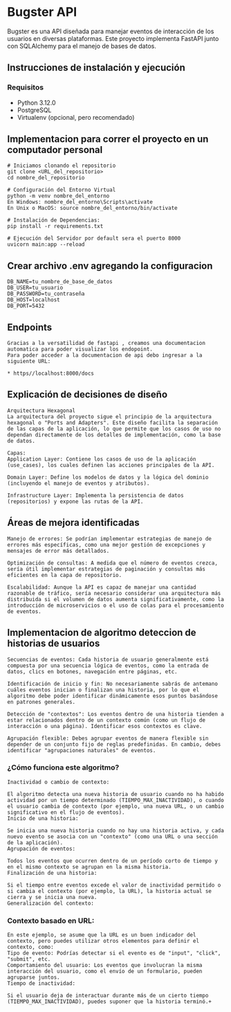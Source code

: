 # Bugster API

Bugster es una API diseñada para manejar eventos de interacción de los usuarios en diversas plataformas. Este proyecto implementa FastAPI junto con SQLAlchemy para el manejo de bases de datos.

## Instrucciones de instalación y ejecución

### Requisitos

- Python 3.12.0
- PostgreSQL
- Virtualenv (opcional, pero recomendado)

## Implementacion para correr el proyecto en un computador personal

    # Iniciamos clonando el repositorio 
    git clone <URL_del_repositorio>
    cd nombre_del_repositorio

    # Configuración del Entorno Virtual
    python -m venv nombre_del_entorno
    En Windows: nombre_del_entorno\Scripts\activate
    En Unix o MacOS: source nombre_del_entorno/bin/activate

    # Instalación de Dependencias:
    pip install -r requirements.txt

    # Ejecución del Servidor por default sera el puerto 8000
    uvicorn main:app --reload


## Crear archivo .env agregando la configuracion
    DB_NAME=tu_nombre_de_base_de_datos
    DB_USER=tu_usuario
    DB_PASSWORD=tu_contraseña
    DB_HOST=localhost
    DB_PORT=5432


## Endpoints
    Gracias a la versatilidad de fastapi , creamos una documentacion automatica para poder visualizar los endopoint.
    Para poder acceder a la documentacion de api debo ingresar a la siguiente URL:

    * https//localhost:8000/docs

## Explicación de decisiones de diseño
    Arquitectura Hexagonal
    La arquitectura del proyecto sigue el principio de la arquitectura hexagonal o "Ports and Adapters". Este diseño facilita la separación de las capas de la aplicación, lo que permite que los casos de uso no dependan directamente de los detalles de implementación, como la base de datos.

    Capas:
    Application Layer: Contiene los casos de uso de la aplicación (use_cases), los cuales definen las acciones principales de la API.

    Domain Layer: Define los modelos de datos y la lógica del dominio (incluyendo el manejo de eventos y atributos).

    Infrastructure Layer: Implementa la persistencia de datos (repositorios) y expone las rutas de la API.

## Áreas de mejora identificadas
    Manejo de errores: Se podrían implementar estrategias de manejo de errores más específicas, como una mejor gestión de excepciones y mensajes de error más detallados.

    Optimización de consultas: A medida que el número de eventos crezca, sería útil implementar estrategias de paginación y consultas más eficientes en la capa de repositorio.

    Escalabilidad: Aunque la API es capaz de manejar una cantidad razonable de tráfico, sería necesario considerar una arquitectura más distribuida si el volumen de datos aumenta significativamente, como la introducción de microservicios o el uso de colas para el procesamiento de eventos.

## Implementacion de algoritmo deteccion de historias de usuarios
    Secuencias de eventos: Cada historia de usuario generalmente está compuesta por una secuencia lógica de eventos, como la entrada de datos, clics en botones, navegación entre páginas, etc.

    Identificación de inicio y fin: No necesariamente sabrás de antemano cuáles eventos inician o finalizan una historia, por lo que el algoritmo debe poder identificar dinámicamente esos puntos basándose en patrones generales.

    Detección de "contextos": Los eventos dentro de una historia tienden a estar relacionados dentro de un contexto común (como un flujo de interacción o una página). Identificar esos contextos es clave.

    Agrupación flexible: Debes agrupar eventos de manera flexible sin depender de un conjunto fijo de reglas predefinidas. En cambio, debes identificar "agrupaciones naturales" de eventos.

### ¿Cómo funciona este algoritmo?
    Inactividad o cambio de contexto:

    El algoritmo detecta una nueva historia de usuario cuando no ha habido actividad por un tiempo determinado (TIEMPO_MAX_INACTIVIDAD), o cuando el usuario cambia de contexto (por ejemplo, una nueva URL, o un cambio significativo en el flujo de eventos).
    Inicio de una historia:

    Se inicia una nueva historia cuando no hay una historia activa, y cada nuevo evento se asocia con un "contexto" (como una URL o una sección de la aplicación).
    Agrupación de eventos:

    Todos los eventos que ocurren dentro de un período corto de tiempo y en el mismo contexto se agrupan en la misma historia.
    Finalización de una historia:

    Si el tiempo entre eventos excede el valor de inactividad permitido o si cambia el contexto (por ejemplo, la URL), la historia actual se cierra y se inicia una nueva.
    Generalización del contexto:

### Contexto basado en URL:
    En este ejemplo, se asume que la URL es un buen indicador del contexto, pero puedes utilizar otros elementos para definir el contexto, como:
    Tipo de evento: Podrías detectar si el evento es de "input", "click", "submit", etc.
    Comportamiento del usuario: Los eventos que involucran la misma interacción del usuario, como el envío de un formulario, pueden agruparse juntos.
    Tiempo de inactividad:

    Si el usuario deja de interactuar durante más de un cierto tiempo (TIEMPO_MAX_INACTIVIDAD), puedes suponer que la historia terminó.+